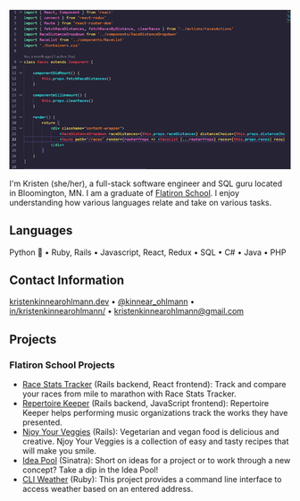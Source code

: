[![kko header](https://github.com/kristenkinnearohlmann/kristenkinnearohlmann/blob/master/img/react-code-screenshot-v2.png)](https://kristenkinnearohlmann.dev)

I'm Kristen (she/her), a full-stack software engineer and SQL guru located in Bloomington, MN. I am a graduate of [Flatiron School](https://flatironschool.com/). I enjoy understanding how various languages relate and take on various tasks.

## Languages
Python 🐍 &bull; Ruby, Rails &bull; Javascript, React, Redux &bull; SQL &bull; C# &bull; Java &bull; PHP

## Contact Information
[kristenkinnearohlmann.dev](https://kristenkinnearohlmann.dev/) &bull; [@kinnear_ohlmann](https://twitter.com/kinnear_ohlmann) &bull; [in/kristenkinnearohlmann/](https://www.linkedin.com/in/kristenkinnearohlmann/) &bull; [kristenkinnearohlmann@gmail.com](mailto:kristenkinnearohlmann@gmail.com)

## Projects

### Flatiron School Projects

- [Race Stats Tracker](https://github.com/kristenkinnearohlmann/race-stats-tracker) (Rails backend, React frontend): Track and compare your races from mile to marathon with Race Stats Tracker.
- [Repertoire Keeper](https://github.com/kristenkinnearohlmann/repertoire-keeper) (Rails backend, JavaScript frontend): Repertoire Keeper helps performing music organizations track the works they have presented.
- [Njoy Your Veggies](https://github.com/kristenkinnearohlmann/njoy-your-veggies) (Rails): Vegetarian and vegan food is delicious and creative. Njoy Your Veggies is a collection of easy and tasty recipes that will make you smile.
- [Idea Pool](https://github.com/kristenkinnearohlmann/idea-pool) (Sinatra): Short on ideas for a project or to work through a new concept? Take a dip in the Idea Pool!
- [CLI Weather](https://github.com/kristenkinnearohlmann/cli-weather) (Ruby): This project provides a command line interface to access weather based on an entered address.
